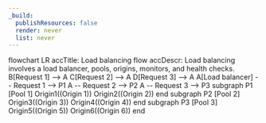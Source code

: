 ```yaml
---
_build:
  publishResources: false
  render: never
  list: never
---
```


<div class="mermaid">
    flowchart LR
      accTitle: Load balancing flow
      accDescr: Load balancing involves a load balancer, pools, origins, monitors, and health checks.
      B[Request 1] --> A
      C[Request 2] --> A
      D[Request 3] --> A
      A[Load balancer] -- Request 1 --> P1
      A -- Request 2 --> P2
      A -- Request 3 --> P3
      subgraph P1 [Pool 1]
      Origin1((Origin 1))
      Origin2((Origin 2))
      end
      subgraph P2 [Pool 2]
      Origin3((Origin 3))
      Origin4((Origin 4))
      end
      subgraph P3 [Pool 3]
      Origin5((Origin 5))
      Origin6((Origin 6))
      end
</div>